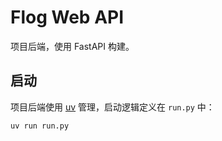 # Flog Web API

项目后端，使用 FastAPI 构建。

## 启动

项目后端使用 [uv](https://docs.astral.sh/uv/) 管理，启动逻辑定义在 `run.py` 中：

```bash
uv run run.py
```
